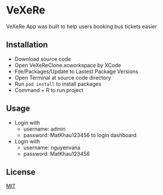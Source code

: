 # VeXeRe

VeXeRe App was built to help users booking bus tickets easier

## Installation

 - Download source code
 - Open VeXeReClone.xcworkspace by XCode
 - File/Packages/Update to Lastest Package Versions
 - Open Terminal at source code directory
 - Run `pod install` to install packages
 - Command + R to run project

## Usage

 - Login with 
    + username: admin
    + password: MatKhau123456
        to login dashboard
 - Login with
    + username: nguyenvana
    + password: MatKhau123456

## License
[MIT](https://vexere.com)
